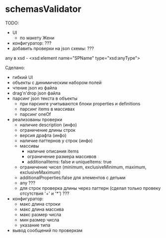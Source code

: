 # schemasValidator

TODO:
-   UI
    -   по макету Жени
-   конфигуратор:   ???
-   добавить проверки на json схемы:    ???
 
 any в xsd - <xsd:element name="SPName" type="xsd:anyType">   

    
Сделано:
-   гибкий UI
-   объекты с динимическим набором полей
-   чтение json из файла
-   drag'n'drop json файла
-   парсинг json текста в объекты
    -   при парсинге учитываются блоки properties и definitions
    -   парсинг items в массивах
    -   парсинг oneOf
-   реализованы проверки
    -   наличие description (инфо)
    -   ограничение длины строк
    -   версия драфта   (инфо)
    -   наличие паттернов у строк   (инфо)
    -   массивы
        -   наличие описания items
        -   ограничение размера массивов
        -   additionalItems: false и uniqueItems: true
    -   ограничение чисел (minimum, exclusiveMinimum, maximum, exclusiveMaximum)
    -   additionalProperties:false для элементов с детьми
    -   any ???
    -   для строк проверка длины через паттерн
        (сделал только провеку отсутствия '+' и '*') ???
-   конфигуратор:
    -   макс длина строки
    -   макс длина массива
    -   макс размер числа
    -   мин размер числа
    -   указание типа    
-   вывод сообщений по проверкам